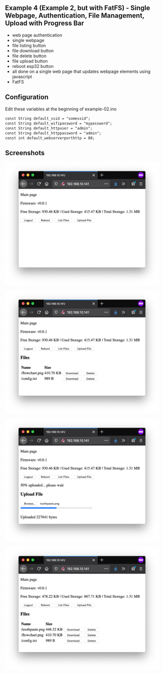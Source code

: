 ## Example 4 (Example 2, but with FatFS) - Single Webpage, Authentication, File Management, Upload with Progress Bar
- web page authentication
- single webpage
- file listing button
- file download button
- file delete button
- file upload button
- reboot esp32 button
- all done on a single web page that updates webpage elements using javascript
- FatFS

## Configuration
Edit these variables at the beginning of example-02.ino

```
const String default_ssid = "somessid";
const String default_wifipassword = "mypassword";
const String default_httpuser = "admin";
const String default_httppassword = "admin";
const int default_webserverporthttp = 80;
```

## Screenshots
<p align="center">
  <img src="images/example-02-image-01.png" width="600">
</p>
<p align="center">
  <img src="images/example-02-image-02.png" width="600">
</p>
<p align="center">
  <img src="images/example-02-image-03.png" width="600">
</p>
<p align="center">
  <img src="images/example-02-image-04.png" width="600">
</p>

